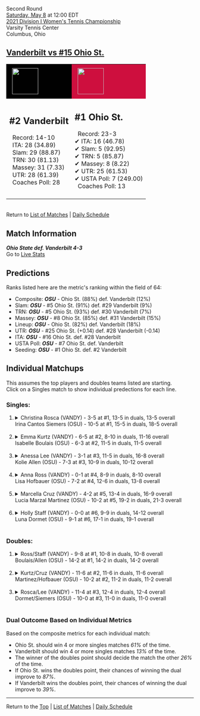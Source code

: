 Second Round[](#top)<a name="top"></a>  
[Saturday, May 8](../../schedule/05-08.md) at 12:00 EDT  
[2021 Division I Women's Tennis Championship](../index.md)  
Varsity Tennis Center  
Columbus, Ohio  
## [Vanderbilt vs #15 Ohio St.](https://www.ncaa.com/game/5833693)  

<table><tr style="background-color: #d9d9d9 !important"><td style="background-color: #010101 !important"><img src="https://www.ncaa.com/sites/default/files/images/logos/schools/v/vanderbilt.70.png" width="70" height="70" style="padding: 8px;" /></td><td style="background-color: #CE0F3E !important"><img src="https://www.ncaa.com/sites/default/files/images/logos/schools/o/ohio-st.70.png" width="70" height="70" style="padding: 8px;" /></td></tr><tr>
<td>  

<h2>#2 Vanderbilt</h2>  
&nbsp; Record: 14-10<br>  
&nbsp; ITA: 28 (34.89)<br>  
&nbsp; Slam: 29 (88.87)<br>  
&nbsp; TRN: 30 (81.13)<br>  
&nbsp; Massey: 31 (7.33)<br>  
&nbsp; UTR: 28 (61.39)<br>  
&nbsp; Coaches Poll: 28<br>  
<br>  

</td>
<td>  

<h2>#1 Ohio St.</h2>  
&nbsp; Record: 23-3<br>  
&#10004; ITA: 16 (46.78)<br>  
&#10004; Slam: 5 (92.95)<br>  
&#10004; TRN: 5 (85.87)<br>  
&#10004; Massey: 8 (8.22)<br>  
&#10004; UTR: 25 (61.53)<br>  
&#10004; USTA Poll: 7 (249.00)<br>  
&nbsp; Coaches Poll: 13<br>  
<br>  

</td>
</tr></table>  


<br>Return to [List of Matches](../index.md) &#124; [Daily Schedule](../../schedule/05-08.md)

## Match Information  
***Ohio State def. Vanderbilt 4-3***  
Go to [Live Stats](https://ohiostatebuckeyes.com/womens-tennis-live-scoring/)  

## Predictions  

Ranks listed here are the metric's ranking within the field of 64:  
- Composite: ***OSU*** - Ohio St. (88%) def. Vanderbilt (12%)  
- Slam: ***OSU*** - #5 Ohio St. (91%) def. #29 Vanderbilt (9%)  
- TRN: ***OSU*** - #5 Ohio St. (93%) def. #30 Vanderbilt (7%)  
- Massey: ***OSU*** - #8 Ohio St. (85%) def. #31 Vanderbilt (15%)  
- Lineup: ***OSU*** - Ohio St. (82%) def. Vanderbilt (18%)  
- UTR: ***OSU*** - #25 Ohio St. (+0.14) def. #28 Vanderbilt (-0.14)  
- ITA: ***OSU*** - #16 Ohio St. def. #28 Vanderbilt  
- USTA Poll: ***OSU*** - #7 Ohio St. def. Vanderbilt  
- Seeding: ***OSU*** - #1 Ohio St. def. #2 Vanderbilt  

## Individual Matchups  
This assumes the top players and doubles teams listed are starting.  
Click on a Singles match to show individual predections for each line.  

### Singles:  

<ol>
<li><details>
<summary markdown="span">Christina Rosca (VANDY) - 3-5 at #1, 13-5 in duals, 13-5 overall<br>Irina Cantos Siemers (OSU) - 10-5 at #1, 15-5 in duals, 18-5 overall</summary>
<h4>Predictions</h4><ul>
<li>Composite: <b><i>OSU</i></b> - Siemers (76%) def. Rosca (24%)</li>  
<li>Slam: <b><i>OSU</i></b> - Siemers (81%) def. Rosca (19%)</li>  
<li>TRN: <b><i>OSU</i></b> - Siemers (79%) def. Rosca (21%)</li>  
<li>Massey: <b><i>OSU</i></b> - Siemers (68%) def. Rosca (32%)</li>  
<li>UTR: <b><i>OSU</i></b> - Siemers (76%) def. Rosca (24%)</li>  
<li>ITA: <b><i>OSU</i></b> - Siemers (24.34) def. Rosca (14.48)</li>  
</ul>
</details>&nbsp;</li>
<li><details>
<summary markdown="span">Emma Kurtz (VANDY) - 6-5 at #2, 8-10 in duals, 11-16 overall<br>Isabelle Boulais (OSU) - 6-3 at #2, 11-5 in duals, 11-5 overall</summary>
<h4>Predictions</h4><ul>
<li>Composite: <b><i>OSU</i></b> - Boulais (72%) def. Kurtz (28%)</li>  
<li>Slam: <b><i>OSU</i></b> - Boulais (68%) def. Kurtz (32%)</li>  
<li>TRN: <b><i>OSU</i></b> - Boulais (73%) def. Kurtz (27%)</li>  
<li>Massey: <b><i>OSU</i></b> - Boulais (88%) def. Kurtz (12%)</li>  
<li>UTR: <b><i>OSU</i></b> - Boulais (59%) def. Kurtz (41%)</li>  
<li>ITA: <b><i>VANDY</i></b> - Kurtz (3.05) def. Boulais (2.65)</li>  
</ul>
</details>&nbsp;</li>
<li><details>
<summary markdown="span">Anessa Lee (VANDY) - 3-1 at #3, 11-5 in duals, 16-8 overall<br>Kolie Allen (OSU) - 7-3 at #3, 10-9 in duals, 10-12 overall</summary>
<h4>Predictions</h4><ul>
<li>Composite: <b><i>VANDY</i></b> - Lee (69%) def. Allen (31%)</li>  
<li>Slam: <b><i>VANDY</i></b> - Lee (55%) def. Allen (45%)</li>  
<li>TRN: <b><i>VANDY</i></b> - Lee (76%) def. Allen (24%)</li>  
<li>Massey: <b><i>VANDY</i></b> - Lee (62%) def. Allen (38%)</li>  
<li>UTR: <b><i>VANDY</i></b> - Lee (80%) def. Allen (20%)</li>  
<li>ITA: <b><i>VANDY</i></b> - Lee (2.64) def. Allen (1.59)</li>  
</ul>
</details>&nbsp;</li>
<li><details>
<summary markdown="span">Anna Ross (VANDY) - 0-1 at #4, 8-9 in duals, 8-10 overall<br>Lisa Hofbauer (OSU) - 7-2 at #4, 12-6 in duals, 13-8 overall</summary>
<h4>Predictions</h4><ul>
<li>Composite: <b><i>OSU</i></b> - Hofbauer (59%) def. Ross (41%)</li>  
<li>Slam: <b><i>OSU</i></b> - Hofbauer (63%) def. Ross (37%)</li>  
<li>TRN: <b><i>OSU</i></b> - Hofbauer (65%) def. Ross (35%)</li>  
<li>Massey: <b><i>OSU</i></b> - Hofbauer (69%) def. Ross (31%)</li>  
<li>UTR: <b><i>VANDY</i></b> - Ross (60%) def. Hofbauer (40%)</li>  
<li>ITA: <b><i>OSU</i></b> - Hofbauer (2.47) def. Ross (2.20)</li>  
</ul>
</details>&nbsp;</li>
<li><details>
<summary markdown="span">Marcella Cruz (VANDY) - 4-2 at #5, 13-4 in duals, 16-9 overall<br>Lucia Marzal Martinez (OSU) - 10-2 at #5, 19-2 in duals, 21-3 overall</summary>
<h4>Predictions</h4><ul>
<li>Composite: <b><i>OSU</i></b> - Martinez (68%) def. Cruz (32%)</li>  
<li>Slam: <b><i>OSU</i></b> - Martinez (71%) def. Cruz (29%)</li>  
<li>TRN: <b><i>OSU</i></b> - Martinez (73%) def. Cruz (27%)</li>  
<li>Massey: <b><i>OSU</i></b> - Martinez (66%) def. Cruz (34%)</li>  
<li>UTR: <b><i>OSU</i></b> - Martinez (61%) def. Cruz (39%)</li>  
<li>ITA: <b><i>OSU</i></b> - Martinez (3.08) def. Cruz (2.13)</li>  
</ul>
</details>&nbsp;</li>
<li><details>
<summary markdown="span">Holly Staff (VANDY) - 0-0 at #6, 9-9 in duals, 14-12 overall<br>Luna Dormet (OSU) - 9-1 at #6, 17-1 in duals, 19-1 overall</summary>
<h4>Predictions</h4><ul>
<li>Composite: <b><i>OSU</i></b> - Dormet (69%) def. Staff (31%)</li>  
<li>Slam: <b><i>OSU</i></b> - Dormet (59%) def. Staff (41%)</li>  
<li>TRN: <b><i>OSU</i></b> - Dormet (70%) def. Staff (30%)</li>  
<li>Massey: <b><i>OSU</i></b> - Dormet (78%) def. Staff (22%)</li>  
<li>UTR: <b><i>OSU</i></b> - Dormet (70%) def. Staff (30%)</li>  
<li>ITA: <b><i>OSU</i></b> - Dormet (3.78) def. Staff (1.75)</li>  
</ul>
</details>&nbsp;</li>
</ol>

### Doubles:  

<ol>
<li><details>
<summary markdown="span">Ross/Staff (VANDY) - 9-8 at #1, 10-8 in duals, 10-8 overall<br>Boulais/Allen (OSU) - 14-2 at #1, 14-2 in duals, 14-2 overall</summary>
<br>Sorry, we don't have any metrics for this match
</details>&nbsp;</li>
<li><details>
<summary markdown="span">Kurtz/Cruz (VANDY) - 11-6 at #2, 11-6 in duals, 11-6 overall<br>Martinez/Hofbauer (OSU) - 10-2 at #2, 11-2 in duals, 11-2 overall</summary>
<br>Sorry, we don't have any metrics for this match
</details>&nbsp;</li>
<li><details>
<summary markdown="span">Rosca/Lee (VANDY) - 11-4 at #3, 12-4 in duals, 12-4 overall<br>Dormet/Siemers (OSU) - 10-0 at #3, 11-0 in duals, 11-0 overall</summary>
<br>Sorry, we don't have any metrics for this match
</details>&nbsp;</li>
</ol>

### Dual Outcome Based on Individual Metrics  
  
Based on the composite metrics for each individual match:  
- Ohio St. should win 4 or more singles matches *61%* of the time.  
- Vanderbilt should win 4 or more singles matches *13%* of the time.  
- The winner of the doubles point should decide the match the other *26%* of the time.  
- If Ohio St. wins the doubles point, their chances of winning the dual improve to *87%*.  
- If Vanderbilt wins the doubles point, their chances of winning the dual improve to *39%*.  
  
------

Return to the [Top](#top) &#124; [List of Matches](../index.md) &#124; [Daily Schedule](../../schedule/05-08.md)  

